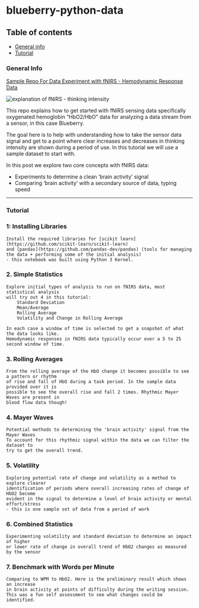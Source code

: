 # blueberry-python-data

## Table of contents
* [General info](#general-info)
* [Tutorial](#tutorial)

### General Info

[Sample Repo For Data Experiment with fNIRS - Hemodynamic Response Data](https://medium.com/blueberryx/learn-to-work-with-next-gen-neurotech-data-fnirs-with-this-easy-tutorial-7ce9272ee9fb)


![explanation of fNIRS - thinking intensity](https://raw.githubusercontent.com/blueberryxtech/blueberry-python-data/master/images/explanation.png)


This repo explains how to get started with fNIRS sensing data specifically oxygenated hemoglobin “HbO2/HbO” 
data for analyzing a data stream from a sensor, in this case Blueberry.

The goal here is to help with understanding how to take the sensor data signal and get to a point where 
clear increases and decreases in thinking intensity are shown during a period of use. In this tutorial 
we will use a sample dataset to start with.

In this post we explore two core concepts with fNIRS data:
- Experiments to determine a clean ‘brain activity’ signal
- Comparing ‘brain activity’ with a secondary source of data, typing speed

---

### Tutorial

### 1: Installing Libraries
```
Install the required libraries for [scikit learn](https://github.com/scikit-learn/scikit-learn) 
and [pandas](https://github.com/pandas-dev/pandas) (tools for managing the data + performing some of the initial analysis) 
- this notebook was built using Python 3 Kernel.
```

### 2. Simple Statistics
```
Explore initial types of analysis to run on fNIRS data, most statistical analysis 
will try out 4 in this tutorial:
	Standard Deviation
	Mean/Average
	Rolling Average 
	Volatility and Change in Rolling Average

In each case a window of time is selected to get a snapshot of what the data looks like.
Hemodynamic responses in fNIRS data typically occur over a 5 to 25 second window of time.
```

### 3. Rolling Averages
```
From the rolling average of the HbO change it becomes possible to see a pattern or rhythm 
of rise and fall of HbO during a task period. In the sample data provided over it is 
possible to see the overall rise and fall 2 times. Rhythmic Mayer Waves are present in 
blood flow data though!
```

### 4. Mayer Waves
```
Potential methods to determining the 'brain activity' signal from the Mayer Waves
To account for this rhythmic signal within the data we can filter the dataset to 
try to get the overall trend.
```

### 5. Volatility
```
Exploring potential rate of change and volatility as a method to explore clearer 
identification of periods where overall increasing rates of change of HbO2 become 
evident in the signal to determine a level of brain activity or mental effort/stress 
- this is one sample set of data from a period of work
```

### 6. Combined Statistics
```
Experimenting volatility and standard deviation to determine an impact of higher 
or lower rate of change in overall trend of HbO2 changes as measured by the sensor
```

### 7. Benchmark with Words per Minute
```
Comparing to WPM to HbO2. Here is the preliminary result which shows an increase 
in brain activity at points of difficulty during the writing session. 
This was a fun self assessment to see what changes could be identified.
```
